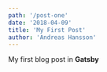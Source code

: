 ```yaml
---
path: '/post-one'
date: '2018-04-09'
title: 'My First Post'
author: 'Andreas Hansson'
---
```


My first blog post in **Gatsby**
